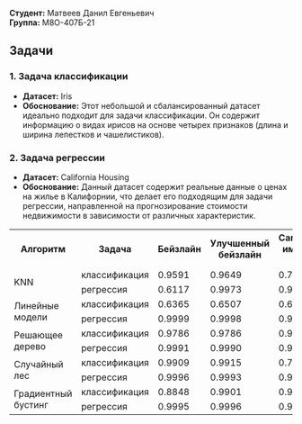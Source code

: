 **Студент:** Матвеев Данил Евгеньевич  
**Группа:** М8О-407Б-21

## Задачи

### 1. Задача классификации

- **Датасет:** Iris
- **Обоснование:** Этот небольшой и сбалансированный датасет идеально подходит для задачи классификации. Он содержит информацию о видах ирисов на основе четырех признаков (длина и ширина лепестков и чашелистиков).

### 2. Задача регрессии

- **Датасет:** California Housing
- **Обоснование:** Данный датасет содержит реальные данные о ценах на жилье в Калифорнии, что делает его подходящим для задачи регрессии, направленной на прогнозирование стоимости недвижимости в зависимости от различных характеристик.

<table>
    <tr>
        <th rowspan="1">Алгоритм</th>
        <th>Задача</th>
        <th>Бейзлайн</th>
        <th>Улучшенный бейзлайн</th>
        <th>Самостоятельная имплементация алгоритма</th>
    </tr>
    <tr>
        <td rowspan="2">KNN</td>
        <td>классификация</td>
        <td>0.9591</td>
        <td>0.9649</td>
        <td>0.7</td>
    </tr>
    <tr>
        <td>регрессия</td>
        <td>0.6117</td>
        <td>0.9973</td>
        <td>0.9973</td>
    </tr>
    <tr>
        <td rowspan="2">Линейные модели</td>
        <td>классификация</td>
        <td>0.6365</td>
        <td>0.6507</td>
        <td>0.6488</td>
    </tr>
    <tr>
        <td>регрессия</td>
        <td>0.9999</td>
        <td>0.9998</td>
        <td>0.9998</td>
    </tr>
    <tr>
        <td rowspan="2">Решающее дерево</td>
        <td>классификация</td>
        <td>0.9786</td>
        <td>0.9786</td>
        <td>0.9787</td>
    </tr>
    <tr>
        <td>регрессия</td>
        <td>0.9991</td>
        <td>0.9990</td>
        <td>0.9991</td>
    </tr>
    <tr>
        <td rowspan="2">Случайный лес</td>
        <td>классификация</td>
        <td>0.9909</td>
        <td>0.9915</td>
        <td>0.7538</td>
    </tr>
    <tr>
        <td>регрессия</td>
        <td>0.9996</td>
        <td>0.9993</td>
        <td>0.9970</td>
    </tr>
    <tr>
        <td rowspan="2">Градиентный бустинг</td>
        <td>классификация</td>
        <td>0.8848</td>
        <td>0.9901</td>
        <td>0.9938</td>
    </tr>
    <tr>
        <td>регрессия</td>
        <td>0.9995</td>
        <td>0.9996</td>
        <td>0.9996</td>
    </tr>
</table>


